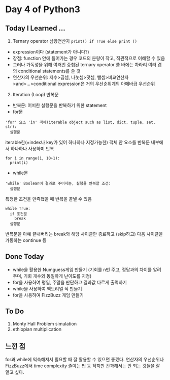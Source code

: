 # Day 4 of Python3

## Today I Learned ...
1. Ternary operator 삼항연산자 `print() if True else print ()`
 - expression이다 (statement가 아니다?) 
 - 장점: function 안에 들어가는 경우 코드의 분량이 작고,  직관적으로 이해할 수 있음
 - 그러나 가독성을 위해 여러번 중첩된 ternary operator 쓸 바에는 차라리 여러 겹의 conditional statements를 쓸 것
 - 연산자의 우선순위: 지수>곱셈, 나눗셈>덧셈, 뺄셈>비교연산자>and>...>conditional expression은 거의 우선순위계의 아메바급 우선순위
2. Iteration (Loop) 반복문
 - 반복문: 어떠한 실행문을 반복하기 위한 statement
 - for문
```
'for' 요소 'in' 객체(iterable object such as list, dict, tuple, set, str):
  실행문
```
iterable한(=index나 key가 있어 하나하나 지정가능한)  객체 안 요소를 반복문 내부에서 하나하나 사용하며 반복
```
for i in range(1, 10+1):
  print(i)
```
 - while문 
```
'while' Boolean이 결과로 주어지는, 실행을 반복할 조건:
  실행문
```
특정한 조건을 만족했을 때 반복을 끝낼 수 있음
```
while True:
  if 조건문
    break
  실행문
```
반복문을 아예 끝내버리는 break와 해당 사이클만 종료하고 (skip하고) 다음 사이클을 가동하는 continue 등

## Done Today
- while을 활용한 Numguess게임 만들기 (기회를 n번 주고, 정답과의 차이를 알려주며, 기회 개수와 동일하게 난이도를 지정)
- for을 사용하여 평일, 주말을 판단하고 결과값 다르게 출력하기
- while을 사용하여 팩토리얼 식 만들기
- for을 사용하여 FizzBuzz 게임 만들기

## To Do
1. Monty Hall Problem simulation
2. ethiopian multiplication

## 느낀 점
for과 while에 익숙해져서 필요할 때 잘 활용할 수 있으면 좋겠다.
연산자의 우선순위나 FizzBuzz에서 time complexity 줄이는 법 등 작지만 간과해서는 안 되는 것들을 잘 알고 싶다.


